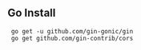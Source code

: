 ## Go Install
```
 go get -u github.com/gin-gonic/gin
 go get github.com/gin-contrib/cors
```

<!-- go version go1.15.5 darwin/amd64 -->